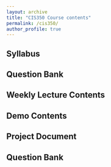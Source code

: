 ```yaml
---
layout: archive
title: "CIS350 Course contents"
permalink: /cis350/
author_profile: true
---
```


## Syllabus

## Question Bank

## Weekly Lecture Contents

## Demo Contents

## Project Document

## Question Bank